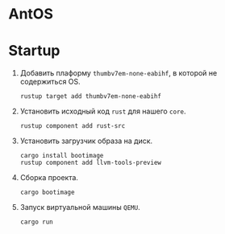 # AntOS

# Startup
1) Добавить плаформу `thumbv7em-none-eabihf`, в которой не содержиться OS.
   ```command_line
   rustup target add thumbv7em-none-eabihf
   ```
2) Установить исходный код `rust` для нашего `core`.
   ```command_line
   rustup component add rust-src
   ```
3) Установить загрузчик образа на диск.
   ```command_line
   cargo install bootimage
   rustup component add llvm-tools-preview
   ```
4) Сборка проекта.
   ```command_line
   cargo bootimage
   ```
5) Запуск виртуальной машины `QEMU`.
   ```command_line
   cargo run
   ``` 
   